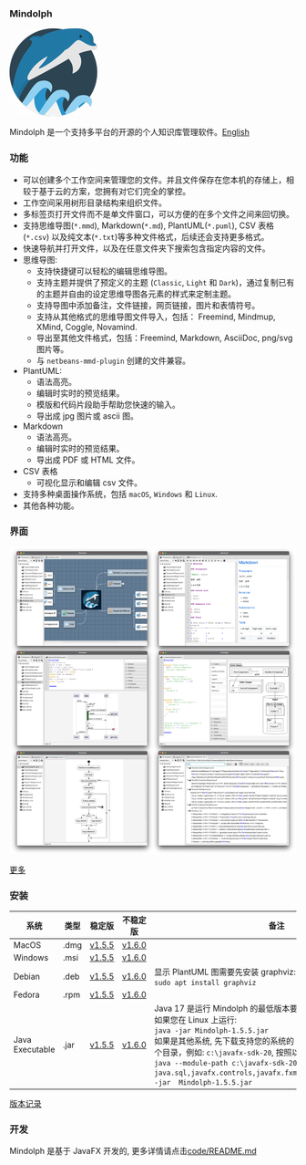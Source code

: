 ### Mindolph

![](../DemoWorkspace/app_30.png)

Mindolph 是一个支持多平台的开源的个人知识库管理软件。[English](../README.md)


### 功能
* 可以创建多个工作空间来管理您的文件。并且文件保存在您本机的存储上，相较于基于云的方案，您拥有对它们完全的掌控。
* 工作空间采用树形目录结构来组织文件。
* 多标签页打开文件而不是单文件窗口，可以方便的在多个文件之间来回切换。
* 支持思维导图(`*.mmd`), Markdown(`*.md`), PlantUML(`*.puml`), CSV 表格(`*.csv`) 以及纯文本(`*.txt`)等多种文件格式，后续还会支持更多格式。
* 快速导航并打开文件，以及在任意文件夹下搜索包含指定内容的文件。  
* 思维导图:
	* 支持快捷键可以轻松的编辑思维导图。
	* 支持主题并提供了预定义的主题 (`Classic`, `Light` 和 `Dark`)，通过复制已有的主题并自由的设定思维导图各元素的样式来定制主题。
	* 支持导图中添加备注，文件链接，网页链接，图片和表情符号。
	* 支持从其他格式的思维导图文件导入，包括： Freemind, Mindmup, XMind, Coggle, Novamind.
	* 导出至其他文件格式，包括：Freemind, Markdown, AsciiDoc, png/svg 图片等。
	* 与 `netbeans-mmd-plugin` 创建的文件兼容。
* PlantUML:
	* 语法高亮。
	* 编辑时实时的预览结果。
	* 模版和代码片段助手帮助您快速的输入。
	* 导出成 jpg 图片或 ascii 图。
* Markdown
	* 语法高亮。
	* 编辑时实时的预览结果。
	* 导出成 PDF 或 HTML 文件。
* CSV 表格
	* 可视化显示和编辑 csv 文件。
* 支持多种桌面操作系统，包括 `macOS`, `Windows` 和 `Linux`.
* 其他各种功能。


### 界面
![](main.png)

[更多](screenshots.md)


### 安装

|系统|类型|稳定版|不稳定版|备注|
|----|----|----|----|----|
|MacOS|.dmg|[v1.5.5](https://github.com/mindolph/Mindolph/releases/download/v1.5.5/Mindolph-1.5.5.dmg)|[v1.6.0](https://github.com/mindolph/Mindolph/releases/download/v1.6.0/Mindolph-1.6.0.dmg)| |
|Windows|.msi|[v1.5.5](https://github.com/mindolph/Mindolph/releases/download/v1.5.5/Mindolph-1.5.5.dmg)|[v1.6.0](https://github.com/mindolph/Mindolph/releases/download/v1.6.0/Mindolph-1.6.0.msi)| |
|Debian|.deb|[v1.5.5](https://github.com/mindolph/Mindolph/releases/download/v1.5.5/Mindolph-1.5.5.deb)|[v1.6.0](https://github.com/mindolph/Mindolph/releases/download/v1.6.0/Mindolph-1.6.0.deb)|	显示 PlantUML 图需要先安装 graphviz:  </br>  `sudo apt install graphviz`|
|Fedora|.rpm|[v1.5.5](https://github.com/mindolph/Mindolph/releases/download/v1.5.5/Mindolph-1.5.5.rpm)|[v1.6.0](https://github.com/mindolph/Mindolph/releases/download/v1.6.0/Mindolph-1.6.0.rpm)| |
|Java Executable|.jar|[v1.5.5](https://github.com/mindolph/Mindolph/releases/download/v1.5.5/Mindolph-1.5.5.jar)|[v1.6.0](https://github.com/mindolph/Mindolph/releases/download/v1.6.0/Mindolph-1.6.0.jar)| Java 17 是运行 Mindolph 的最低版本要求.   	</br> 如果您在 Linux 上运行:   </br> `java -jar Mindolph-1.5.5.jar`  </br> 如果是其他系统, 先下载支持您的系统的 JavaFX SDK 并解压缩到某个目录，例如: `c:\javafx-sdk-20`, 按照以下方式运行:     </br>`java --module-path c:\javafx-sdk-20\lib --add-modules java.sql,javafx.controls,javafx.fxml,javafx.swing,javafx.web -jar  Mindolph-1.5.5.jar` |



[版本记录](change_logs.md)


### 开发
Mindolph 是基于 JavaFX 开发的,
更多详情请点击[code/README.md](../code/README.md)
